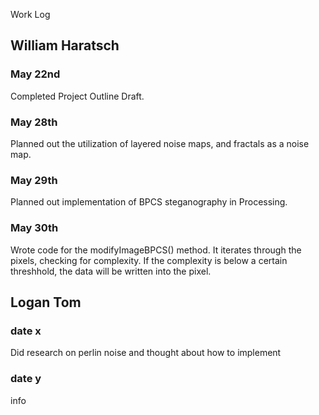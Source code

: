  Work Log

## William Haratsch

### May 22nd

Completed Project Outline Draft.

### May 28th
Planned out the utilization of layered noise maps, and fractals as a noise map.

### May 29th
Planned out implementation of BPCS steganography in Processing.

### May 30th
Wrote code for the modifyImageBPCS() method. It iterates through the pixels, checking for complexity. If the complexity is below a certain threshhold, the data will be written into the pixel.

## Logan Tom

### date x

Did research on perlin noise and thought about how to implement

### date y

info

